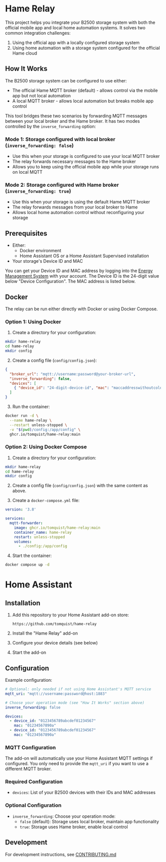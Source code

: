 # Hame Relay

This project helps you integrate your B2500 storage system with both the official mobile app and local home automation systems. It solves two common integration challenges:

1. Using the official app with a locally configured storage system
2. Using home automation with a storage system configured for the official Hame cloud

## How It Works

The B2500 storage system can be configured to use either:
- The official Hame MQTT broker (default) - allows control via the mobile app but not local automation
- A local MQTT broker - allows local automation but breaks mobile app control

This tool bridges these two scenarios by forwarding MQTT messages between your local broker and the Hame broker. It has two modes controlled by the `inverse_forwarding` option:

### Mode 1: Storage configured with local broker (`inverse_forwarding: false`)
- Use this when your storage is configured to use your local MQTT broker
- The relay forwards necessary messages to the Hame broker
- Allows you to keep using the official mobile app while your storage runs on local MQTT

### Mode 2: Storage configured with Hame broker (`inverse_forwarding: true`)
- Use this when your storage is using the default Hame MQTT broker
- The relay forwards messages from your local broker to Hame
- Allows local home automation control without reconfiguring your storage

## Prerequisites

- Either:
  - Docker environment
  - Home Assistant OS or a Home Assistant Supervised installation
- Your storage's Device ID and MAC

You can get your Device ID and MAC address by logging into the [Energy Management System](https://eu.hamedata.com/app/AfterSales/login.html) with your account. The Device ID is the 24-digit value below "Device Configuration". The MAC address is listed below.

## Docker

The relay can be run either directly with Docker or using Docker Compose.

### Option 1: Using Docker

1. Create a directory for your configuration:
```bash
mkdir hame-relay
cd hame-relay
mkdir config
```

2. Create a config file (`config/config.json`):
```json
{
  "broker_url": "mqtt://username:password@your-broker-url",
  "inverse_forwarding": false,
  "devices": [
    { "device_id": "24-digit-device-id", "mac": "maccaddresswithoutcolons" }
  ]
}
```

3. Run the container:
```bash
docker run -d \
  --name hame-relay \
  --restart unless-stopped \
  -v "$(pwd)/config:/app/config" \
  ghcr.io/tomquist/hame-relay:main
```

### Option 2: Using Docker Compose

1. Create a directory for your configuration:
```bash
mkdir hame-relay
cd hame-relay
mkdir config
```

2. Create a config file (`config/config.json`) with the same content as above.

3. Create a `docker-compose.yml` file:
```yaml
version: '3.8'

services:
  mqtt-forwarder:
    image: ghcr.io/tomquist/hame-relay:main
    container_name: hame-relay
    restart: unless-stopped
    volumes:
      - ./config:/app/config
```

4. Start the container:
```bash
docker compose up -d
```

# Home Assistant

## Installation

1. Add this repository to your Home Assistant add-on store:
   ```
   https://github.com/tomquist/hame-relay
   ```

2. Install the "Hame Relay" add-on
3. Configure your device details (see below)
4. Start the add-on

## Configuration

Example configuration:

```yaml
# Optional: only needed if not using Home Assistant's MQTT service
mqtt_uri: "mqtt://username:password@host:1883"

# Choose your operation mode (see "How It Works" section above)
inverse_forwarding: false

devices:
  - device_id: "0123456789abcdef01234567"
    mac: "01234567890a"
  - device_id: "0123456789abcdef01234567"
    mac: "01234567890a"
```

### MQTT Configuration

The add-on will automatically use your Home Assistant MQTT settings if configured. You only need to provide the `mqtt_uri` if you want to use a different MQTT broker.

### Required Configuration

- `devices`: List of your B2500 devices with their IDs and MAC addresses

### Optional Configuration

- `inverse_forwarding`: Choose your operation mode:
  - `false` (default): Storage uses local broker, maintain app functionality
  - `true`: Storage uses Hame broker, enable local control

## Development

For development instructions, see [CONTRIBUTING.md](CONTRIBUTING.md)